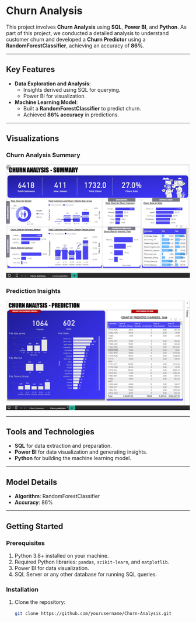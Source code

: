 # Churn Analysis

This project involves **Churn Analysis** using **SQL**, **Power BI**, and **Python**. As part of this project, we conducted a detailed analysis to understand customer churn and developed a **Churn Predictor** using a **RandomForestClassifier**, achieving an accuracy of **86%**.

---

## Key Features
- **Data Exploration and Analysis**:
  - Insights derived using SQL for querying.
  -  Power BI for visualization.
- **Machine Learning Model**:
  - Built a **RandomForestClassifier** to predict churn.
  - Achieved **86% accuracy** in predictions.

---

## Visualizations
### Churn Analysis Summary
![Churn Analysis Summary](Images/Churn-analysis%20Summary.png)

### Prediction Insights
![Churn Analysis Prediction](Images/Churn-analysis%20Prediction.png)

---

## Tools and Technologies
- **SQL** for data extraction and preparation.
- **Power BI** for data visualization and generating insights.
- **Python** for building the machine learning model.

---

## Model Details
- **Algorithm**: RandomForestClassifier
- **Accuracy**: 86%

---

## Getting Started

### Prerequisites
1. Python 3.8+ installed on your machine.
2. Required Python libraries: `pandas`, `scikit-learn`, and `matplotlib`.
3. Power BI for data visualization.
4. SQL Server or any other database for running SQL queries.

### Installation
1. Clone the repository:
   ```bash
   git clone https://github.com/yourusername/Churn-Analysis.git
